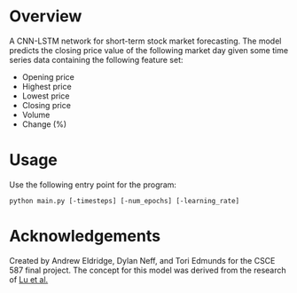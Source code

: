 # Overview
A CNN-LSTM network for short-term stock market forecasting. The model predicts the closing price value of the following
market day given some time series data containing the following feature set:
- Opening price
- Highest price
- Lowest price
- Closing price
- Volume
- Change (%)

# Usage
Use the following entry point for the program:

`python main.py [-timesteps] [-num_epochs] [-learning_rate]`

# Acknowledgements
Created by Andrew Eldridge, Dylan Neff, and Tori Edmunds for the CSCE 587 final project. The concept for this model was derived from the research of [Lu et al.](https://downloads.hindawi.com/journals/complexity/2020/6622927.pdf)
